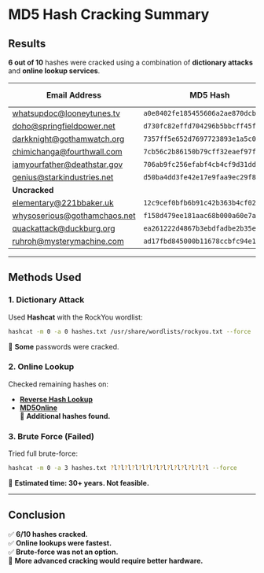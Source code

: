 # MD5 Hash Cracking Summary  

## Results  
**6 out of 10** hashes were cracked using a combination of **dictionary attacks** and **online lookup services**.

| Email Address | MD5 Hash | Cracked Password |
|--------------|----------------------------------|----------------|
| whatsupdoc@looneytunes.tv | `a0e8402fe185455606a2ae870dcbc4cd` | `carrots123` |
| doho@springfieldpower.net | `d730fc82effd704296b5bbcff45f323e` | `donuts4life` |
| darkknight@gothamwatch.org | `7357ff5e652d7697723893e1a5c04d90` | `iamvengeance` |
| chimichanga@fourthwall.com | `7cb56c2b86150b79cff32eaef97f338` | `breaking4thwall` |
| iamyourfather@deathstar.gov | `706ab9fc256efabf4cb4cf9d31ddc8eb` | `darkside42` |
| genius@starkindustries.net | `d50ba4dd3fe42e17e9faa9ec29f89708` | `iamironman` |
| **Uncracked** | | |
| elementary@221bbaker.uk | `12c9cef0bfb6b91c42b363b4cf02d8bb` | ❌ |
| whysoserious@gothamchaos.net | `f158d479ee181aac68b000a60e7a3d7a` | ❌ |
| quackattack@duckburg.org | `ea261222d4867b3ebdfadbe2b35e19d5` | ❌ |
| ruhroh@mysterymachine.com | `ad17fbd845000b11678ccbfc94e135b56` | ❌ |

---

## Methods Used  

### 1. Dictionary Attack  
Used **Hashcat** with the RockYou wordlist:  
```bash
hashcat -m 0 -a 0 hashes.txt /usr/share/wordlists/rockyou.txt --force
```
🔹 **Some** passwords were cracked.  

### 2. Online Lookup  
Checked remaining hashes on:  
- **[Reverse Hash Lookup](https://www.reverse-hash-lookup.online/)**  
- **[MD5Online](https://www.md5online.org/md5-decrypt.html)**  
🔹 **Additional hashes found.**  

### 3. Brute Force (Failed)  
Tried full brute-force:  
```bash
hashcat -m 0 -a 3 hashes.txt ?l?l?l?l?l?l?l?l?l?l?l?l?l?l --force
```
🔹 **Estimated time: 30+ years. Not feasible.**

---

## Conclusion  
✅ **6/10 hashes cracked.**  
✅ **Online lookups were fastest.**  
✅ **Brute-force was not an option.**  
🔹 **More advanced cracking would require better hardware.**
